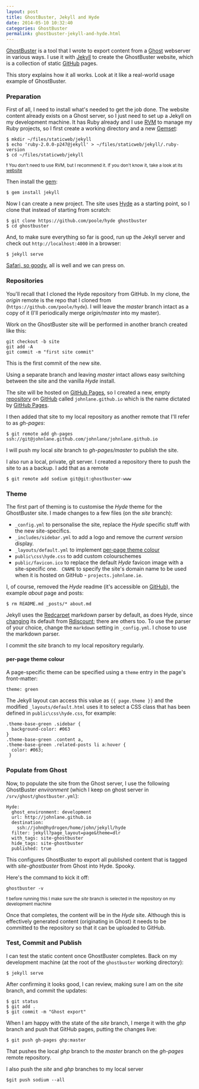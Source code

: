 ```yaml
---
layout: post
title: GhostBuster, Jekyll and Hyde
date: 2014-05-10 10:32:40
categories: GhostBuster
permalink: ghostbuster-jekyll-and-hyde.html
---
```

[GhostBuster]() is a tool that I wrote to export content from a [Ghost](https://ghost.org) webserver in various ways. I use it with [Jekyll](http://jekyllrb.com) to create the GhostBuster website, which is a collection of static [GitHub](https://pages.github.com) pages. 

This story explains how it all works. Look at it like a real-world usage example of GhostBuster.

### Preparation

First of all, I need to install what's needed to get the job done. The website content already exists on a Ghost server, so I just need to set up a Jekyll on my development machine. It has Ruby already and I use [RVM](https://rvm.io) to manage my Ruby projects, so I first create a working directory and a new [Gemset](https://rvm.io/gemsets/basics):

    $ mkdir ~/files/staticweb/jekyll
    $ echo 'ruby-2.0.0-p247@jekyll' > ~/files/staticweb/jekyll/.ruby-version
    $ cd ~/files/staticweb/jekyll
    
<small>**!** You don't need to use RVM, but I recommend it. If you don't know it, take a look at its [website](https://rvm.io)</small>

Then install the [gem](http://rubygems.org/gems/jekyll):

    $ gem install jekyll

Now I can create a new project. The site uses [Hyde]() as a starting point, so I clone that instead of starting from scratch:

    $ git clone https://github.com/poole/hyde ghostbuster
    $ cd ghostbuster
    
And, to make sure everything so far is good, run up the Jekyll server and check out `http://localhost:4000` in a browser:

    $ jekyll serve

[Safari, so goody](http://www.goodreads.com/quotes/213155-safari-so-goody), all is well and we can press on.

### Repositories

You'll recall that I cloned the Hyde repository from GitHub. In my clone, the *origin* remote is the repo that I cloned from (`https://github.com/poole/hyde`). I will leave the *master* branch intact as a copy of it (I'll periodically merge *origin/master* into my master).

Work on the GhostBuster site will be performed in another branch created like this:

    git checkout -b site
    git add -A
    git commit -m "first site commit"

This is the first commit of the new site. 

Using a separate branch and leaving *master* intact allows easy switching between the site and the vanilla *Hyde* install.

The site will be hosted on [GitHub Pages](https://pages.github.com/), so I created a new, empty [repository](https://github.com/johnlane/johnlane.github.io) on [GitHub](https://github.com) called `johnlane.github.io` which is the name dictated by [GitHub Pages](https://pages.github.com/).

I then added that site to my local repository as another remote that I'll refer to as *gh-pages*:

    $ git remote add gh-pages ssh://git@johnlane.github.com/johnlane/johnlane.github.io
    
I will push my local *site* branch to *gh-pages/master* to publish the site.

I also run a local, private, git server. I created a repository there to push the site to as a backup. I add that as a remote

    $ git remote add sodium git@git:ghostbuster-www
    

### Theme

The first part of theming is to customise the *Hyde* theme for the GhostBuster site. I made changes to a few files (on the *site* branch):

* `_config.yml` to personalise the site, replace the *Hyde* specific stuff with the new site-specifics.
* `_includes/sidebar.yml` to add a logo and remove the *current version* display.
* `_layouts/default.yml` to implement [per-page theme colour](https://github.com/poole/hyde/issues/33)
* `public\css\hyde.css` to add custom colourschemes
* `public/favicon.ico` to replace the default *Hyde* favicon image with a site-specific one.
` CNAME` to specify the site's domain name to be used when it is hosted on GitHub - `projects.johnlane.ie`.

I, of course, removed the *Hyde* readme (it's accessible on [GitHub](https://github.com/poole/hyde/blob/master/README.md)), the example *about* page and posts:

    $ rm README.md _posts/* about.md
    
Jekyll uses the [Redcarpet](https://github.com/vmg/redcarpet) markdown parser by default, as does Hyde, since [changing](https://github.com/poole/hyde/pull/25) its default from [Rdiscount](http://dafoster.net/projects/rdiscount); there are others too. To use the parser of your choice, change the `markdown` setting in `_config.yml`. I chose to use the markdown parser. 

I commit the *site* branch to my local repository regularly.

#### per-page theme colour

A page-specific theme can be specified using a `theme` entry in the page's front-matter:

    theme: green
    
The Jekyll layout can access this value as `{{ page.theme }}` and the modified `_layouts/default.html` uses it to select a CSS class that has been defined in `public\css\hyde.css`, for example:

    .theme-base-green .sidebar {
      background-color: #063
    }
    .theme-base-green .content a,
    .theme-base-green .related-posts li a:hover {
      color: #063;
     }


### Populate from Ghost

Now, to populate the site from the Ghost server, I use the following GhostBuster *environment* (which I keep on ghost server in `/srv/ghost/ghostbuster.yml`):

    Hyde:
      ghost_environment: development
      url: http://johnlane.github.io
      destination:
        ssh://john@hydrogen/home/john/jekyll/hyde
      filter: jekyll?page_layout=page&theme=dlr
      with_tags: site-ghostbuster             
      hide_tags: site-ghostbuster
      published: true

This configures GhostBuster to export all published content that is tagged with *site-ghostbuster* from Ghost into Hyde. Spooky.

Here's the command to kick it off:

    ghostbuster -v
    
<small>**!** before running this I make sure the *site* branch is selected in the repository on my development machine</small>
    
Once that completes, the content will be in the *Hyde* site. Although this is effectively generated content (originating in Ghost) it needs to be committed to the repository so that it can be uploaded to GitHub.

### Test, Commit and Publish

I can test the static content once GhostBuster completes. Back on my development machine (at the root of the `ghostbuster` working directory):

    $ jekyll serve
    
After confirming it looks good, I can review, making sure I am on the *site* branch, and commit the updates:

    $ git status
    $ git add .
    $ git commit -m "Ghost export"

When I am happy with the state of the *site* branch, I merge it with the *ghp* branch and push that GitHub pages, putting the changes live:

    $ git push gh-pages ghp:master

That pushes the local *ghp* branch to the *master* branch on the *gh-pages* remote repository.

I also push the *site* and *ghp* branches to my local server

    $git push sodium --all




